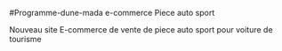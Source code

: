 #Programme-dune-mada
e-commerce Piece auto sport

Nouveau site E-commerce de vente de piece auto sport pour voiture de tourisme

